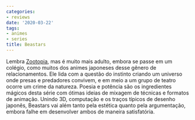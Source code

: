```yaml
---
categories:
- reviews
date: '2020-03-22'
tags:
- animes
- series
title: Beastars
---
```


Lembra [Zootopia], mas é muito mais adulto, embora se passe em um colégio, como muitos dos animes japoneses desse gênero de relacionamentos. Ele lida com a questão do instinto criando um universo onde presas e predadores convivem, e em meio a um grupo de teatro ocorre um crime da natureza. Poesia e potência são os ingredientes mágicos desta série com ótimas ideias de mixagem de técnicas e formatos de animação. Unindo 3D, computação e os traços típicos de desenho japonês, Beastars vai além tanto pela estética quanto pela argumentação, embora falhe em desenvolver ambos de maneira satisfatória.

[Zootopia]: /zootopia